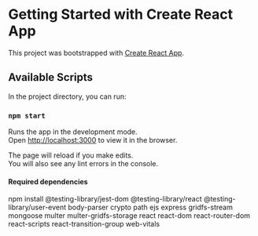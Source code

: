 # Getting Started with Create React App

This project was bootstrapped with [Create React App](https://github.com/facebook/create-react-app).

## Available Scripts

In the project directory, you can run:

### `npm start`

Runs the app in the development mode.\
Open [http://localhost:3000](http://localhost:3000) to view it in the browser.

The page will reload if you make edits.\
You will also see any lint errors in the console.

#### Required dependencies
npm install @testing-library/jest-dom @testing-library/react @testing-library/user-event body-parser crypto path ejs express gridfs-stream mongoose multer multer-gridfs-storage react react-dom react-router-dom react-scripts react-transition-group web-vitals

